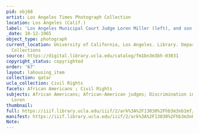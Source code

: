 ```yaml
---
pid: obj68
artist: Los Angeles Times Photograph Collection
location: Los Angeles (Calif.)
label: 'Los Angeles Municipal Court Judge Loren Miller (left), and son '
_date: 10-12-1965
object_type: photograph
current_location: University of California, Los Angeles. Library. Department of Special
  Collections
source: https://digital.library.ucla.edu/catalog/fm1bn3m3bh-03031
copyright_status: copyrighted
order: '67'
layout: lahousing_item
collection: qatar
ucla_collection: Civil Rights
facets: African Americans ; Civil Rights
subjects: African Americans; African-American judges; Discrimination in housing; Miller,
  Loren
thumbnail:
full: https://iiif.library.ucla.edu/iiif/2/ark%3A%2F13030%2Fhb3m3nb1mf/full/600,/0/default.jpg
manifest: https://iiif.library.ucla.edu/iiif/2/ark%3A%2F13030%2Fhb3m3nb1mf/full/600,/0/default.jpg
Note:
---
```

